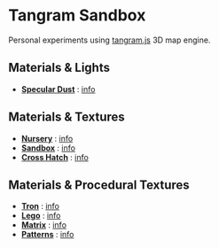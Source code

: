 # Tangram Sandbox

Personal experiments using [tangram.js](https://github.com/tangrams/tangram) 3D map engine.

## Materials & Lights
* [**Specular Dust**](tangram.html?styles/specular-dust.yaml) : [info](tangram.html?styles/specular-dust)

## Materials & Textures
* [**Nursery**](tangram.html?styles/nursery.yaml) : [info](tangram.html?styles/nursery)
* [**Sandbox**](tangram.html?styles/sandbox.yaml) : [info](tangram.html?styles/sandbox)
* [**Cross Hatch**](tangram.html?styles/crosshatch.yaml) : [info](tangram.html?styles/crosshatch)

## Materials & Procedural Textures
* [**Tron**](tangram.html?styles/tron.yaml) : [info](tangram.html?styles/tron)
* [**Lego**](tangram.html?styles/lego.yaml) : [info](tangram.html?styles/lego)
* [**Matrix**](tangram.html?styles/matrix.yaml) : [info](tangram.html?styles/matrix)
* [**Patterns**](tangram.html?styles/patterns.yaml) : [info](tangram.html?styles/patterns)

